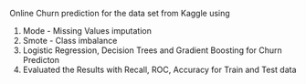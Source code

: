 Online Churn prediction for the data set from Kaggle using 
1. Mode - Missing Values imputation
2. Smote - Class imbalance
3. Logistic Regression, Decision Trees and Gradient Boosting for Churn Predicton
4. Evaluated the Results with Recall, ROC, Accuracy for Train and Test data
